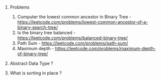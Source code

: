 
1. Problems 
	1. Computer the lowest common ancestor in Binary Tree	- https://leetcode.com/problems/lowest-common-ancestor-of-a-binary-search-tree/
	2. Is the binary tree balanced - https://leetcode.com/problems/balanced-binary-tree/
	3. Path Sum - https://leetcode.com/problems/path-sum/
	4. Maximum depth - https://leetcode.com/problems/maximum-depth-of-binary-tree/

2. Abstract Data Type ?
4. What is sorting in place ?
